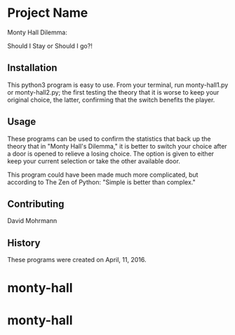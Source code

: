 # Project Name
Monty Hall Dilemma:

Should I Stay or Should I go?!

## Installation

This python3 program is easy to use. From your terminal, run monty-hall1.py or
monty-hall2.py; the first testing the theory that it is worse to keep your original
choice, the latter, confirming that the switch benefits the player.

## Usage

These programs can be used to confirm the statistics that back up the theory that in
"Monty Hall's Dilemma," it is better to switch your choice after a door is opened
to relieve a losing choice. The option is given to either keep your current selection
or take the other available door.

This program could have been made much more complicated, but according to The
Zen of Python: "Simple is better than complex."

## Contributing

David Mohrmann

## History

These programs were created on April, 11, 2016.
# monty-hall
# monty-hall
